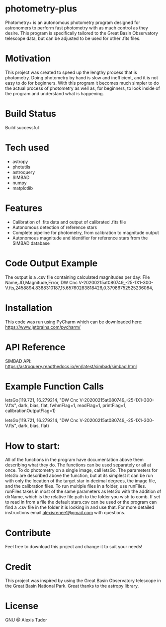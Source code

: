 # photometry-plus
Photometry+ is an autonomous photometry program designed for  astronomers to perform fast photometry with as much control  as they desire. This program is specifically tailored to the Great Basin Observatory telescope data, but can be adjusted to be used for other .fits files.

# Motivation
This project was created to speed up the lengthy process that is photometry. Doing photometry by hand is slow and inefficient, and it is not easy to do for beginners. With this program it becomes much simpler to do the actual process of photometry as well as, for beginners, to look inside of the program and understand what is happening.

# Build Status
Build successful

# Tech used
 - astropy
 - photutils
 - astroquery 
 - SIMBAD
 - numpy
 - matplotlib
 
# Features
 - Calibration of .fits data and output of calibrated .fits file
 - Autonomous detection of reference stars
 - Complete pipeline for photometry, from calibration to magnitude output
 - Autonomous magnitude and identifier for reference stars from the SIMBAD database
 
# Code Output Example
The output is a .csv file containing calculated magnitudes per day: 
File Name,JD,Magnitude,Error, 
DW Cnc V-20200215at080749_-25-1X1-300-V.fts,2458894.8388310187,15.65760283818426,0.37986752525236084, 

# Installation
This code was run using PyCharm which can be downloaded here: https://www.jetbrains.com/pycharm/

# API Reference
SIMBAD API: https://astroquery.readthedocs.io/en/latest/simbad/simbad.html

# Example Function Calls
letsGo(119.721, 16.279214, "DW Cnc V-20200215at080749_-25-1X1-300-V.fts", dark, bias, flat, fwhmFlag=1, readFlag=1, printFlag=1, calibrationOutputFlag=1)

letsGo(119.721, 16.279214, "DW Cnc V-20200215at080749_-25-1X1-300-V.fts", dark, bias, flat)

# How to start:
All of the functions in the program have documentation above them describing what they do.  The functions can be used separately or all at once. To do photometry on a single image, call letsGo. The parameters for letsGo are described above the function, but at its simplest it can be run with only the location of the target star in decimal degrees, the image file, and the calibration files. To run multiple files in a folder, use runFiles. runFiles takes in most of the same parameters as letsGo with the addition of dirName, which is the relative file path to the folder you wish to comb. If set to read in from a file the default stars.csv can be used or the program can find a .csv file in the folder it is looking in and use that. For more detailed instructions email alexisrenee1@gmail.com with questions.
                
# Contribute
Feel free to download this project and change it to suit your needs!

# Credit 
This project was inspired by using the Great Basin Observatory telescope in the Great Basin National Park. Great thanks to the astropy library.

# License 
GNU @ Alexis Tudor








